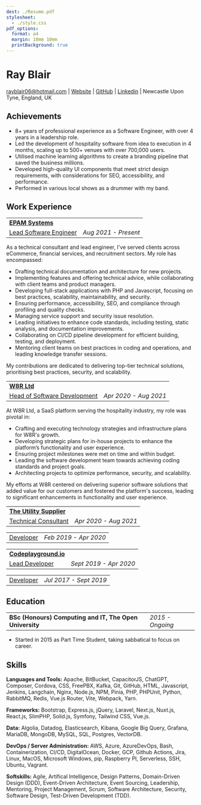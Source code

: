 ```yaml
---
dest: ./Resume.pdf
stylesheet:
  - ./style.css
pdf_options:
  format: a4
  margin: 10mm 10mm
  printBackground: true
---
```


<div class="header">

# Ray Blair

[rayblair06@hotmail.com](mailto:rayblair06@hotmail.com) |
[Website](https://rayblair.co.uk) |
[GitHub](https://github.com/rayblair06) |
[Linkedin](https://www.linkedin.com/in/rayblair06/) |
Newcastle Upon Tyne, England, UK

</div>

## Achievements

- 8+ years of professional experience as a Software Engineer, with over 4 years in a leadership role.
- Led the development of hospitality software from idea to execution in 4 months, scaling up to 500+ venues with over 700,000 users.
- Utilised machine learning algorithms to create a branding pipeline that saved the business millions.
- Developed high-quality UI components that meet strict design requirements, with considerations for SEO, accessibility, and performance.
- Performed in various local shows as a drummer with my band.

## Work Experience

|                                          |                      |
| ---------------------------------------- | -------------------- |
| **[EPAM Systems](https://www.epam.com)** |                      |
| <u>Lead Software Engineer</u>            | _Aug 2021 - Present_ |

As a technical consultant and lead engineer, I've served clients across eCommerce, financial services, and recruitment sectors. My role has encompassed:

- Drafting technical documentation and architecture for new projects.
- Implementing features and offering technical advice, while collaborating with client teams and product managers.
- Developing full-stack applications with PHP and Javascript, focusing on best practices, scalability, maintainability, and security.
- Ensuring performance, accessibility, SEO, and compliance through profiling and quality checks.
- Managing service support and security issue resolution.
- Leading initiatives to enhance code standards, including testing, static analysis, and documentation improvements.
- Collaborating on CI/CD pipeline development for efficient building, testing, and deployment.
- Mentoring client teams on best practices in coding and operations, and leading knowledge transfer sessions.

My contributions are dedicated to delivering top-tier technical solutions, prioritising best practices, security, and scalability.

|                                     |                       |
| ----------------------------------- | --------------------- |
| **[W8R Ltd](https://w8r.app)**      |                       |
| <u>Head of Software Development</u> | _Apr 2020 - Aug 2021_ |

At W8R Ltd, a SaaS platform serving the hospitality industry, my role was pivotal in:

- Crafting and executing technology strategies and infrastructure plans for W8R's growth.
- Developing strategic plans for in-house projects to enhance the platform’s functionality and user experience.
- Ensuring project milestones were met on time and within budget.
- Leading the software development team towards achieving coding standards and project goals.
- Architecting projects to optimize performance, security, and scalability.

My efforts at W8R centered on delivering superior software solutions that added value for our customers and fostered the platform's success, leading to significant enhancements in functionality and user experience.

|                                                            |                       |
| ---------------------------------------------------------- | --------------------- |
| **[The Utility Supplier](https://theutilitysupplier.com)** |                       |
| <u>Technical Consultant</u>                                | _Apr 2020 - Aug 2021_ |

|                  |                       |
| ---------------- | --------------------- |
| <u>Developer</u> | _Feb 2019 - Apr 2020_ |

|                                                 |                        |
| ----------------------------------------------- | ---------------------- |
| **[Codeplayground.io](https://codeplayground)** |                        |
| <u>Lead Developer</u>                           | _Sept 2019 - Apr 2020_ |

|                  |                        |
| ---------------- | ---------------------- |
| <u>Developer</u> | _Jul 2017 - Sept 2019_ |

## Education

|                                                         |                  |
| ------------------------------------------------------- | ---------------- |
| **BSc (Honours) Computing and IT, The Open University** | _2015 - Ongoing_ |

- Started in 2015 as Part Time Student, taking sabbatical to focus on career.

## Skills

**Languages and Tools:** Apache, BitBucket, CapacitorJS, ChatGPT, Composer, Cordova, CSS, FreePBX, Kafka, Git, GitHub, HTML, Javascript, Jenkins, Langchain, Nginx, Node.js, NPM, Pinia, PHP, PHPUnit, Python, RabbitMQ, Redis, Vue.js Router, Vite, Webpack, Yarn.

**Frameworks:** Bootstrap, Express.js, jQuery, Laravel, Next.js, Nuxt.js, React.js, SlimPHP, Solid.js, Symfony, Tailwind CSS, Vue.js.

**Data:** Algolia, Datadog, Elasticsearch, Kibana, Google Big Query, Grafana, MariaDB, MongoDB, MySQL, SQL, Postgres, VectorDB.

**DevOps / Server Administration:** AWS, Azure, AzureDevOps, Bash, Containerization, CI/CD, DigitalOcean, Docker, GCP, Github Actions, Jira, Linux, MacOS, Microsoft Windows, pip, Raspberry PI, Serverless, SSH, Ubuntu, Vagrant.

**Softskills:** Agile, Artifical Intelligence, Design Patterns, Domain-Driven Design (DDD), Event-Driven Architecture, Event Sourcing, Leadership, Mentoring, Project Management, Scrum, Software Architecture, Security, Software Design, Test-Driven Development (TDD).

